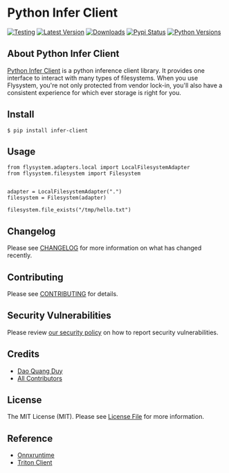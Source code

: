 # Python Infer Client

[![Testing](https://github.com/rabiloo/python-infer-client/actions/workflows/test.yml/badge.svg)](https://github.com/rabiloo/python-flysystem/actions/workflows/test.yml)
[![Latest Version](https://img.shields.io/pypi/v/flysystem.svg)](https://pypi.org/project/flysystem)
[![Downloads](https://img.shields.io/pypi/dm/flysystem.svg)](https://pypi.org/project/flysystem)
[![Pypi Status](https://img.shields.io/pypi/status/flysystem.svg)](https://pypi.org/project/flysystem)
[![Python Versions](https://img.shields.io/pypi/pyversions/flysystem.svg)](https://pypi.org/project/flysystem)

## About Python Infer Client

[Python Infer Client](https://github.com/rabiloo/ai_infer_client) is a python inference client library. It provides one interface to interact with many types of filesystems. When you use Flysystem, you're not only protected from vendor lock-in, you'll also have a consistent experience for which ever storage is right for you.

## Install

```
$ pip install infer-client
```

## Usage

```
from flysystem.adapters.local import LocalFilesystemAdapter
from flysystem.filesystem import Filesystem


adapter = LocalFilesystemAdapter(".")
filesystem = Filesystem(adapter)

filesystem.file_exists("/tmp/hello.txt")
```

## Changelog

Please see [CHANGELOG](CHANGELOG.md) for more information on what has changed recently.

## Contributing

Please see [CONTRIBUTING](.github/CONTRIBUTING.md) for details.

## Security Vulnerabilities

Please review [our security policy](../../security/policy) on how to report security vulnerabilities.

## Credits

- [Dao Quang Duy](https://github.com/duydq12)
- [All Contributors](../../contributors)

## License

The MIT License (MIT). Please see [License File](LICENSE) for more information.

## Reference
- [Onnxruntime](https://github.com/microsoft/onnxruntime)
- [Triton Client](https://github.com/triton-inference-server/client)
